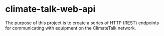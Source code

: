 # climate-talk-web-api
The purpose of this project is to create a series of HTTP (REST) endpoints for communicating with equipment on the ClimateTalk network.
